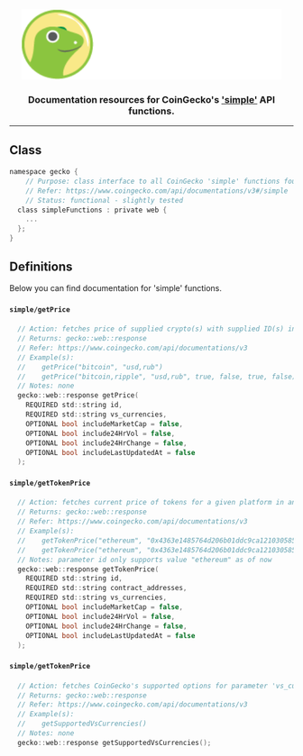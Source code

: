 <p align="center">
  <img width="460" height="125" src="/images/coingecko.jpg">
</p>
<h3 align="center">Documentation resources for CoinGecko's <a href="https://www.coingecko.com/api/documentations/v3#/simple">'simple'</a> API functions.</h3>
<hr>

<h2>Class</h2>

```c
namespace gecko {
	// Purpose: class interface to all CoinGecko 'simple' functions found below
	// Refer: https://www.coingecko.com/api/documentations/v3#/simple
	// Status: functional - slightly tested
  class simpleFunctions : private web {
    ...
  };
}
```

<h2>Definitions</h2>
<p>Below you can find documentation for 'simple' functions.</p>

<h4><code>simple/getPrice</code></h4>

```c
  // Action: fetches price of supplied crypto(s) with supplied ID(s) in the supplied vs_currency or currencies
  // Returns: gecko::web::response
  // Refer: https://www.coingecko.com/api/documentations/v3
  // Example(s):
  //    getPrice("bitcoin", "usd,rub")
  //    getPrice("bitcoin,ripple", "usd,rub", true, false, true, false)
  // Notes: none
  gecko::web::response getPrice(
  	REQUIRED std::string id,
	REQUIRED std::string vs_currencies,
	OPTIONAL bool includeMarketCap = false,
	OPTIONAL bool include24HrVol = false,
	OPTIONAL bool include24HrChange = false,
	OPTIONAL bool includeLastUpdatedAt = false
  );
```

<h4><code>simple/getTokenPrice</code></h4>

```c
  // Action: fetches current price of tokens for a given platform in any other currency that you need (using contract addresses)
  // Returns: gecko::web::response
  // Refer: https://www.coingecko.com/api/documentations/v3
  // Example(s):
  //    getTokenPrice("ethereum", "0x4363e1485764d206b01ddc9ca121030585259f6f", "usd")
  //    getTokenPrice("ethereum", "0x4363e1485764d206b01ddc9ca121030585259f6f", "usd", true, false, true, false)
  // Notes: parameter id only supports value "ethereum" as of now
  gecko::web::response getTokenPrice(
	REQUIRED std::string id,
	REQUIRED std::string contract_addresses,
	REQUIRED std::string vs_currencies,
	OPTIONAL bool includeMarketCap = false,
	OPTIONAL bool include24HrVol = false,
	OPTIONAL bool include24HrChange = false,
	OPTIONAL bool includeLastUpdatedAt = false
  );
```

<h4><code>simple/getTokenPrice</code></h4>

```c
  // Action: fetches CoinGecko's supported options for parameter 'vs_currencies'
  // Returns: gecko::web::response
  // Refer: https://www.coingecko.com/api/documentations/v3
  // Example(s):
  //    getSupportedVsCurrencies()
  // Notes: none
  gecko::web::response getSupportedVsCurrencies();
```

